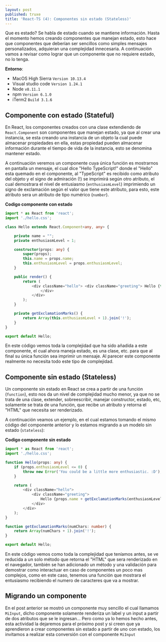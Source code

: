 ```yaml
---
layout: post
published: truxe
title: 'React-TS (4): Componentes sin estado (Stateless)'
---
```

Que es estado? Se habla de estado cuando se mantiene información. Hasta el momento hemos 
creando componentes que manejan estado, esto hace que componentes que deberían
ser sencillos como simples mensajes personalizados, adquieran una complejidad innecesaria. A continuación vamos a
revisar como lograr que un componente que no requiere estado, no lo tenga.

**Entorno**:
  - MacOS High Sierra `Version 10.13.4`
  - Visual studio code `Version 1.24.1`
  - Node `v8.11.1`
  - npm `Version 6.1.0`
  - iTerm2 `Build 3.1.6`

## Componente con estado (Stateful)

En React, los componentes creados con una clase extendiendo de `React.Component` son componentes que manejan estado, ya que al
crear una instancia, se esta creando una instancia de un objeto la cual puede almacenar propiedades en ella, estas propiedad pueden
almacenar información durante el tiempo de vida de la instancia, esto se denomina mantener estado.

A continuación veremos un componente cuya única función es mostrarnos en pantalla un mensaje, el cual dice "Hello TypeScript!"
donde el "Hello" esta quemado en el componente, al "TypeScript" es recibido como atributo del objeto y el signo de admiración (!) 
se imprimirá según otro atributo, el cual demostrara el nivel de entusiasmo (`enthusiasmLevel`) imprimiendo un signo de exclamación
según el valor que tiene este atributo, para esto, este atributo sera un atributo de tipo numérico (`number`). 
 
**Codigo componente con estado**
```typescript
import * as React from 'react';
import './hello.css';

class Hello extends React.Component<any, any> {

    private name = "";
    private enthusiasmLevel = 1;

    constructor(props: any) {
        super(props);
        this.name = props.name;
        this.enthusiasmLevel = props.enthusiasmLevel;
    }

    public render() {
        return (
            <div className="hello"> <div className="greeting"> Hello {this.name + this.getExclamationMarks()}
                </div>
            </div> 
        );
    }

    private getExclamationMarks() {
        return Array(this.enthusiasmLevel + 1).join('!');
    }
}

export default Hello;
```

En este código vemos toda la complejidad que ha sido añadida a este componente, el cual ahora maneja estado, es una clase, etc. para
que al final su única función sea imprimir un mensaje. Al parecer este componente realmente no necesita todo este tipo de complejidad.

## Componente sin estado (Stateless)

Un componente sin estado en React se crea a partir de una función (`function`), esto nos da un nivel de complejidad mucho menor, ya que
no se trata de una clase, extender, sobreescribir, manejar constructor, estado, etc, solamente se trata de una función, que recibe un
atributo y retorna el "HTML" que necesita ser renderizado.

A continuación veamos un ejemplo, en el cual estamos tomando el mismo código del componente anterior y lo estamos migrando a un modelo 
sin estado (`stateless`): 

**Codigo componente sin estado**

```typescript
import * as React from 'react';
import './hello.css';

function Hello(props: any) {
    if (props.enthusiasmLevel <= 0) {
        throw new Error('You could be a little more enthusiastic. :D');
    }

    return (
        <div className="hello">
            <div className="greeting">
                Hello {props.name + getExclamationMarks(enthusiasmLevel)}
            </div>
        </div>
    );
}

function getExclamationMarks(numChars: number) {
    return Array(numChars + 1).join('!');
}

export default Hello;
```

En este código vemos como toda la complejidad que teníamos antes, se ve reducida a un solo método que retorna el "HTML" que sera renderizado
en el navegador, también se han adicionado un método y una validación para demostrar como interactuar en caso de componentes un poco mas
complejos, como en este caso, tenemos una función que mostrara el entusiasmo recibiendo el numero de caracteres que va a mostrar.

## Migrando un componente

En el post anterior se mostró un componente muy sencillo el cual llamamos `MiInput`, dicho componente solamente renderiza un label y un input
a partir de dos atributos que se le ingresan... Pero como ya lo hemos hecho antes, esta actividad la dejaremos para el próximo post y si creen
que ya aprendieron a crear componentes sin estado a partir de uno con estado, los invitamos a realizar esta conversión con el componente `MiInput`

